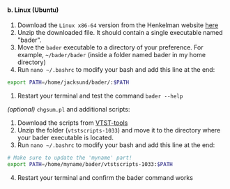 #### b. Linux (Ubuntu)

1. Download the `Linux x86-64` version from the Henkelman website [here](http://theory.cm.utexas.edu/henkelman/code/bader/)
2. Unzip the downloaded file. It should contain a single executable named "bader".
3. Move the `bader` executable to a directory of your preference. For example, `~/bader/bader` (inside a folder named bader in my home directory)
4. Run `nano ~/.bashrc` to modify your bash and add this line at the end:
``` bash
export PATH=/home/jacksund/bader/:$PATH
```
1. Restart your terminal and test the command `bader --help`

*(optional)* `chgsum.pl` and additional scripts:

1. Download the scripts from [VTST-tools](http://theory.cm.utexas.edu/vtsttools/scripts.html)
2. Unzip the folder (`vtstscripts-1033`) and move it to the directory where your bader executable is located.
3. Run `nano ~/.bashrc` to modify your bash and add this line at the end:
``` bash
# Make sure to update the 'myname' part!
export PATH=/home/myname/bader/vtstscripts-1033:$PATH
```
4. Restart your terminal and confirm the bader command works